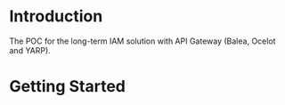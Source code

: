 # Introduction 
The POC for the long-term IAM solution with API Gateway (Balea, Ocelot and YARP).

# Getting Started